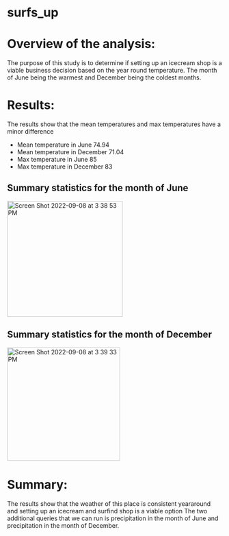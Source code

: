 # surfs_up


# Overview of the analysis: 

The purpose of this study is to determine if setting up an icecream shop is a viable business decision based on the year round temperature. The month of June being the warmest and December being the coldest months.

# Results: 

The results show that the mean temperatures and max temperatures have a minor difference
 * Mean temperature in June 74.94
 * Mean temperature in December 71.04
 * Max temperature in June 85
 * Max temperature in December 83
 
 
## Summary statistics for the month of June
<img width="270" alt="Screen Shot 2022-09-08 at 3 38 53 PM" src="https://user-images.githubusercontent.com/103329721/189238147-acd97228-bbed-4976-94b3-63b73ffbda11.png">

## Summary statistics for the month of December

<img width="264" alt="Screen Shot 2022-09-08 at 3 39 33 PM" src="https://user-images.githubusercontent.com/103329721/189238203-45b49cc8-d3d3-47c7-a1f8-bfaec5fa4de4.png">



# Summary: 

The results show that the weather of this place is consistent yeararound and setting up an icecream and surfind shop is a viable option
The two additional queries that we can run is precipitation in the month of June and precipitation in the month of December.
